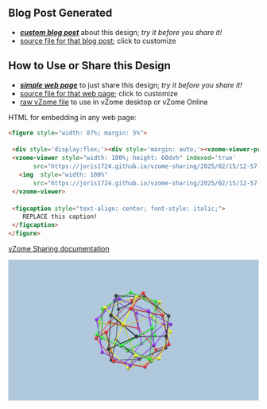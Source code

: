 
## Blog Post Generated

 - [***custom blog post***](<https://joris1724.github.io/vzome-sharing/2025/02/15/Compound-of-5-Truncated-Tetrahedra-12-57-33.html>) about this design; *try it before you share it!*
 - [source file for that blog post](<https://github.com/joris1724/vzome-sharing/edit/main/_posts/2025-02-15-Compound-of-5-Truncated-Tetrahedra-12-57-33.md>); click to customize
 


## How to Use or Share this Design

 - [***simple web page***](<https://joris1724.github.io/vzome-sharing/2025/02/15/12-57-33-Compound-of-5-Truncated-Tetrahedra/>) to just share this design; *try it before you share it!*
 - [source file for that web page](<https://github.com/joris1724/vzome-sharing/edit/main/2025/02/15/12-57-33-Compound-of-5-Truncated-Tetrahedra/index.md>); click to customize
 - [raw vZome file](<https://raw.githubusercontent.com/joris1724/vzome-sharing/main/2025/02/15/12-57-33-Compound-of-5-Truncated-Tetrahedra/Compound-of-5-Truncated-Tetrahedra.vZome>) to use in vZome desktop or vZome Online
 
 HTML for embedding in any web page:
 ```html
<figure style="width: 87%; margin: 5%">
  
  <div style='display:flex;'><div style='margin: auto;'><vzome-viewer-previous label='prev step'></vzome-viewer-previous><vzome-viewer-next label='next step'></vzome-viewer-next></div></div>
  <vzome-viewer style="width: 100%; height: 60dvh" indexed='true'
        src="https://joris1724.github.io/vzome-sharing/2025/02/15/12-57-33-Compound-of-5-Truncated-Tetrahedra/Compound-of-5-Truncated-Tetrahedra.vZome" >
    <img  style="width: 100%"
        src="https://joris1724.github.io/vzome-sharing/2025/02/15/12-57-33-Compound-of-5-Truncated-Tetrahedra/Compound-of-5-Truncated-Tetrahedra.png" >
  </vzome-viewer>

  <figcaption style="text-align: center; font-style: italic;">
     REPLACE this caption!
  </figcaption>
</figure>

 ```

[vZome Sharing documentation](https://vzome.github.io/vzome/sharing.html#how-it-works)

![Image](<Compound-of-5-Truncated-Tetrahedra.png>)

